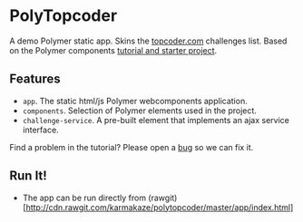 # PolyTopcoder

A demo Polymer static app. Skins the [topcoder.com](https://www.topcoder.com/challenges/develop/active/?pageIndex=1) challenges list. Based on the Polymer components [tutorial and starter project](http://polymer-project.org/docs/start/tutorial/intro.html).

## Features

 -   `app`. The static html/js Polymer webcomponents application.
 -   `components`. Selection of Polymer elements used in the project.
 -   `challenge-service`. A pre-built element that implements an ajax service interface.

Find a problem in the tutorial? Please open a [bug](https://github.com/karmakaze/polytopcoder/issues/new) so we can fix it.

## Run It!

- The app can be run directly from (rawgit)[http://cdn.rawgit.com/karmakaze/polytopcoder/master/app/index.html]
